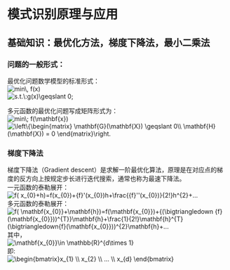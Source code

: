 # 模式识别原理与应用
## 基础知识：最优化方法，梯度下降法，最小二乘法

### 问题的一般形式：
最优化问题数学模型的标准形式：<br />
<img src="http://latex.codecogs.com/gif.latex?min\,&space;f(x)" title="min\, f(x)" /><br />
<img src="http://latex.codecogs.com/gif.latex?s.t.\:g(x)\geqslant&space;0;" title="s.t.\:g(x)\geqslant 0;" />

多元函数的最优化问题写成矩阵形式为：<br />
<img src="http://latex.codecogs.com/gif.latex?min\;&space;f(\mathbf{x})" title="min\; f(\mathbf{x})" /><br />
<img src="http://latex.codecogs.com/gif.latex?\left\{\begin{matrix}&space;\mathbf{G}(\mathbf{X})&space;\geqslant&space;0\\&space;\mathbf{H}(\mathbf{X})&space;=&space;0&space;\end{matrix}\right." title="\left\{\begin{matrix} \mathbf{G}(\mathbf{X}) \geqslant 0\\ \mathbf{H}(\mathbf{X}) = 0 \end{matrix}\right." />

### 梯度下降法
  梯度下降法（Gradient descent）是求解一阶最优化算法，原理是在对应点的梯度的反方向上按规定步长进行迭代搜索，通常也称为最速下降法。<br />
一元函数的泰勒展开：<br /><img src="http://latex.codecogs.com/gif.latex?f(&space;x_{0}&plus;h)=f(x_{0})&plus;{f}'(x_{0})h&plus;\frac{{f}''(x_{0})}{2!}h^{2}&plus;..." title="f( x_{0}+h)=f(x_{0})+{f}'(x_{0})h+\frac{{f}''(x_{0})}{2!}h^{2}+..." /><br />
多元函数的泰勒展开：<br /><img src="http://latex.codecogs.com/gif.latex?f(&space;\mathbf{x_{0}}&plus;\mathbf{h})=f(\mathbf{x_{0}})&plus;{(\bigtriangledown&space;{f}(\mathbf{x_{0}}))^{T}}\mathbf{h}&plus;\frac{1}{2!}\mathbf{h}^{T}(\bigtriangledown{f}(\mathbf{x_{0}}))^{2}\mathbf{h}&plus;..." title="f( \mathbf{x_{0}}+\mathbf{h})=f(\mathbf{x_{0}})+{(\bigtriangledown {f}(\mathbf{x_{0}}))^{T}}\mathbf{h}+\frac{1}{2!}\mathbf{h}^{T}(\bigtriangledown{f}(\mathbf{x_{0}}))^{2}\mathbf{h}+..." /><br />
其中，<br /><img src="http://latex.codecogs.com/gif.latex?\mathbf{x_{0}}\in&space;\mathbb{R}^{d\times&space;1}" title="\mathbf{x_{0}}\in \mathbb{R}^{d\times 1}" /><br />
即:<br /><img src="http://latex.codecogs.com/gif.latex?\begin{bmatrix}x_{1}&space;\\&space;x_{2}&space;\\&space;...&space;\\&space;x_{d}&space;\end{bmatrix}" title="\begin{bmatrix}x_{1} \\ x_{2} \\ ... \\ x_{d} \end{bmatrix}" /><br />
